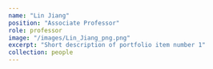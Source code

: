 ```yaml
---
name: "Lin Jiang"
position: "Associate Professor"
role: professor
image: "/images/Lin_Jiang_png.png"
excerpt: "Short description of portfolio item number 1"
collection: people
---
```

